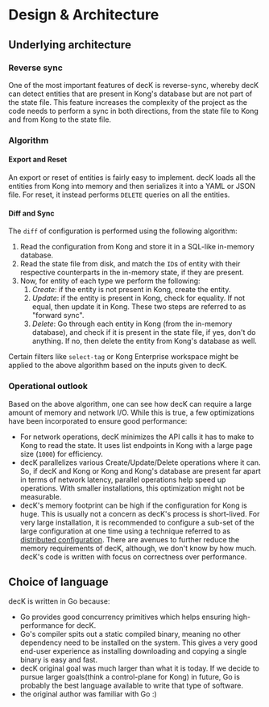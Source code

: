 # Design & Architecture

## Underlying architecture

### Reverse sync

One of the most important features of decK is reverse-sync, whereby decK can
detect entities that are present in Kong's database but are not part of the
state file.
This feature increases the complexity of the project as the code needs to
perform a sync in both directions, from the state file to Kong and from Kong
to the state file.

### Algorithm

#### Export and Reset

An export or reset of entities is fairly easy to implement.
decK loads all the entities from Kong into memory and then serializes
it into a YAML or JSON file. For reset, it instead performs `DELETE` queries
on all the entities.

#### Diff and Sync

The `diff` of configuration is performed using the following algorithm:

1. Read the configuration from Kong and store it in a SQL-like in-memory
   database.
1. Read the state file from disk, and match the `ID`s of entity with their
   respective counterparts in the in-memory state, if they are present.
1. Now, for entity of each type we perform the following:
   1. *Create*: if the entity is not present in Kong, create the entity.
   1. *Update*: if the entity is present in Kong, check for equality. If not
      equal, then update it in Kong. These two steps are referred to as
      "forward sync".
   1. *Delete*: Go through each entity in Kong (from the in-memory database),
      and check if it is present in the state file, if yes, don't do anything.
      If no, then delete the entity from Kong's database as well.

Certain filters like `select-tag` or Kong Enterprise workspace might be applied
to the above algorithm based on the inputs given to decK.

### Operational outlook

Based on the above algorithm, one can see how decK can require a large amount
of memory and network I/O. While this is true, a few optimizations have
been incorporated to ensure good performance:
- For network operations, decK minimizes the API calls it has to make to Kong
  to read the state. It uses list endpoints in Kong with a large page size
  (`1000`) for efficiency.
- decK parallelizes various Create/Update/Delete operations where it can. So,
  if decK and Kong or Kong and Kong's database are present far apart in terms
  of network latency, parallel operations help speed up operations.
  With smaller installations, this optimization might not be measurable.
- decK's memory footprint can be high if the configuration for Kong is huge.
  This is usually not a concern as decK's process is short-lived. For very
  large installation, it is recommended to configure a sub-set of
  the large configuration at one time using a technique referred to as
  [distributed configuration](guides/distributed-configuration.md).
  There are avenues to further reduce the memory requirements of decK,
  although, we don't know by how much. decK's code is written with focus on
  correctness over performance.

## Choice of language

decK is written in Go because:
- Go provides good concurrency primitives which helps ensuring high-performance
  for decK.
- Go's compiler spits out a static compiled binary, meaning no other dependency
  need to be installed on the system. This gives a very good end-user experience
  as installing downloading and copying a single binary is easy and fast.
- decK original goal was much larger than what it is today. If we decide to
  pursue larger goals(think a control-plane for Kong) in future,
  Go is probably the best language available to write that type of software.
- the original author was familiar with Go :)

